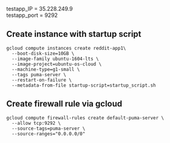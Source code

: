 testapp_IP = 35.228.249.9  
testapp_port = 9292  

## Create instance with startup script
```
gcloud compute instances create reddit-app1\
  --boot-disk-size=10GB \
  --image-family ubuntu-1604-lts \
  --image-project=ubuntu-os-cloud \
  --machine-type=g1-small \
  --tags puma-server \
  --restart-on-failure \
  --metadata-from-file startup-script=startup_script.sh
  ```

## Create firewall rule via gcloud
```
gcloud compute firewall-rules create default-puma-server \
  --allow tcp:9292 \
  --source-tags=puma-server \
  --source-ranges="0.0.0.0/0"
```